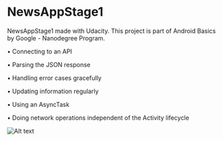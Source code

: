 # NewsAppStage1
NewsAppStage1 made with Udacity. This project is part of Android Basics by Google - Nanodegree Program.


• Connecting to an API

• Parsing the JSON response

• Handling error cases gracefully

• Updating information regularly

• Using an AsyncTask

• Doing network operations independent of the Activity lifecycle

![Alt text](https://lh3.googleusercontent.com/VFEi1N3M86TJdlRalR6nRlbQpYj3jwa2_mPUEDq8rDY8C8-2pSHvIVKWe31PjRH3DRvKqTI5NXh7VewptQ-puC9yFqYNVqcXTjW-s5qjg-0ln1Stp1MZLYTXT388mmGpJDrghGsSh2HJVTOSbkXgsyvSSi6P-WwD3D2HAwHy1Scceg66uQjuFIBhxeHS2XdfQ8S6fPQrRlZ60s9cJydXWIYbbp8E5rYAH_jhaOAGq4zPyBCAk3muXZLKL2jggrH4CuPqhIJqGmYLijZ7eeCjTu4-ABgms0XTqkP0yFU5FwMjxs4G-e8143wvW7Swn9hA0O8JQdwXSthqBLk2N7ZRVcHTjaCrSJ4NmVsmrZxadVlGLkijRguIEoK3sdUibFAIf6pwFl3VMZetKJOMeZhS48KLgcmxOXXEcoupAK1bOUfNVdGpX0wim0HGRT8WC7mcwR49A1HK5MK3PHxflz48IVVJ56Wer5H-_TLqnInyugAraYj34pO5yg8L_mVCtUF-HXciQSXzwf6ll2vW0-IBrt1a40YeXs3-zRuzBVgj1ImA9BeCSBXY0fZ2mw1_r4bnqyybUnj7pVcFcx8qhmQIX8Um3cveB2dK7-uxgFo=w371-h662-no "Screenshot 1")
